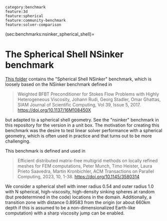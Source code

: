 ```{tags}
category:benchmark
feature:3d
feature:spherical
feature:community-benchmark
feature:solver-comparison
```

(sec:benchmarks:nsinker_spherical_shell)=
# The Spherical Shell NSinker benchmark

[This folder](https://github.com/geodynamics/aspect/tree/main/benchmarks/nsinker_spherical_shell)
contains the "Spherical Shell NSinker" benchmark, which is
loosely based on the NSinker benchmark defined in

> Weighted BFBT Preconditioner for Stokes Flow Problems with Highly Heterogeneous Viscosity,
> Johann Rudi, Georg Stadler, Omar Ghattas,
> SIAM Journal of Scientific Computing, Vol 39, Issue 5, 2017.
> https://doi.org/10.1137/16M108450X

but adapted to a spherical shell geometry. See the "nsinker" benchmark
in this repository for the version in a unit box. The motivation for
creating this benchmark was the desire to test linear solver
performance with a spherical geometry, which is often used in practice
and that turns out to be more challenging.

This benchmark is defined and used in

> Efficient distributed matrix-free multigrid methods on locally refined meshes for FEM computations,
> Peter Munch, Timo Heister, Laura Prieto Saavedra, Martin Kronbichler,
> ACM Transactions on Parallel Computing, 2023, 10, 1-38.
> https://doi.org/10.1145/3580314

We consider a spherical shell with inner radius 0.54 and outer radius
1.0 with N spherical, high-viscosity, high-density sinking spheres at
random (but predetermined in the code) locations in the
domain. Additionally, a transition zone with distance 0.89583 from the
origin (or about 660km depth if this is assumed to be a
non-dimensionalized Earth-like computation) with a sharp viscosity
jump can be enabled.
